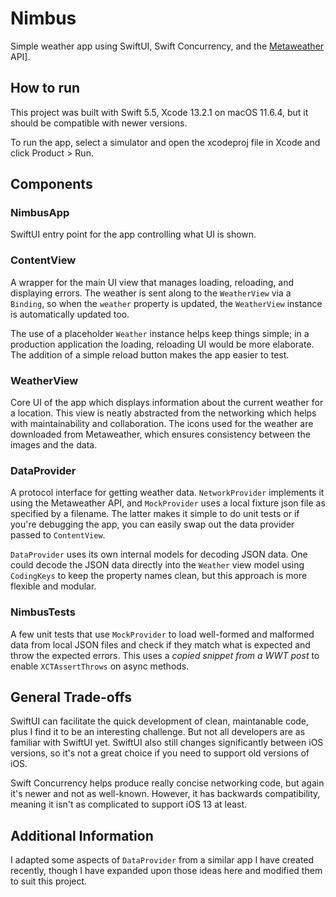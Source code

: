 # Nimbus
Simple weather app using SwiftUI, Swift Concurrency, and the [Metaweather](https://www.metaweather.com/) API].

## How to run

This project was built with Swift 5.5, Xcode 13.2.1 on macOS 11.6.4, but it should be compatible with newer versions.

To run the app, select a simulator and open the xcodeproj file in Xcode and click Product > Run.

## Components

### NimbusApp
SwiftUI entry point for the app controlling what UI is shown.

### ContentView
A wrapper for the main UI view that manages loading, reloading, and displaying errors. The weather is sent along to the `WeatherView` via a `Binding`, so when the `weather` property is updated, the `WeatherView` instance is automatically updated too.

The use of a placeholder `Weather` instance helps keep things simple; in a production application the loading, reloading UI would be more elaborate. The addition of a simple reload button makes the app easier to test.

### WeatherView
Core UI of the app which displays information about the current weather for a location. This view is neatly abstracted from the networking which helps with maintainability and collaboration. The icons used for the weather are downloaded from Metaweather, which ensures consistency between the images and the data.

### DataProvider
A protocol interface for getting weather data. `NetworkProvider` implements it using the Metaweather API, and `MockProvider` uses a local fixture json file as specified by a filename. The latter makes it simple to do unit tests or if you're debugging the app, you can easily swap out the data provider passed to `ContentView`. 

`DataProvider` uses its own internal models for decoding JSON data. One could decode the JSON data directly into the `Weather` view model using `CodingKeys` to keep the property names clean, but this approach is more flexible and modular. 

### NimbusTests
A few unit tests that use `MockProvider` to load well-formed and malformed data from local JSON files and check if they match what is expected and throw the expected errors. This uses a *copied snippet from a WWT post* to enable `XCTAssertThrows` on async methods.

## General Trade-offs
SwiftUI can facilitate the quick development of clean, maintanable code, plus I find it to be an interesting challenge. But not all developers are as familiar with SwiftUI yet. SwiftUI also still changes significantly between iOS versions, so it's not a great choice if you need to support old versions of iOS.

Swift Concurrency helps produce really concise networking code, but again it's newer and not as well-known. However, it has backwards compatibility, meaning it isn't as complicated to support iOS 13 at least.

## Additional Information

I adapted some aspects of `DataProvider` from a similar app I have created recently, though I have expanded upon those ideas here and modified them to suit this project.
